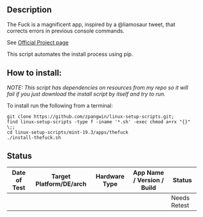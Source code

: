 
## Description

The Fuck is a magnificent app, inspired by a @liamosaur tweet, that corrects errors in previous console commands.

See [Official Project page](https://github.com/nvbn/thefuck)

This script automates the install process using pip.

## How to install:

*NOTE: This script has dependencies on resources from my repo so it will fail if you just download the install script by itself and try to run.*

To install run the following from a terminal:

```
git clone https://github.com/zpangwin/linux-setup-scripts.git;
find linux-setup-scripts -type f -iname '*.sh' -exec chmod a+rx "{}" \;;
cd linux-setup-scripts/mint-19.3/apps/thefuck
./install-thefuck.sh
```

## Status

| Date of Test  | Target Platform/DE/arch | Hardware Type  | App Name / Version / Build                 | Status  |
| ------------- | ------------------------| -------------- | ------------------------------------------ | ------- |
|   |   |     | | Needs Retest |

